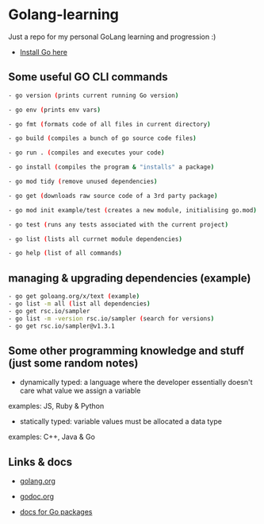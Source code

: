 # Golang-learning

Just a repo for my personal GoLang learning and progression :)

- [Install Go here](https://go.dev/doc/install)

## Some useful GO CLI commands

```sh
- go version (prints current running Go version)

- go env (prints env vars)

- go fmt (formats code of all files in current directory)

- go build (compiles a bunch of go source code files)

- go run . (compiles and executes your code)

- go install (compiles the program & "installs" a package)

- go mod tidy (remove unused dependencies)

- go get (downloads raw source code of a 3rd party package)

- go mod init example/test (creates a new module, initialising go.mod)

- go test (runs any tests associated with the current project)

- go list (lists all currnet module dependencies)

- go help (list of all commands)
```

## managing & upgrading dependencies (example) 

```sh
- go get goloang.org/x/text (example)
- go list -m all (list all dependencies)
- go get rsc.io/sampler
- go list -m -version rsc.io/sampler (search for versions)
- go get rsc.io/sampler@v1.3.1
```


## Some other programming knowledge and stuff (just some random notes)

- dynamically typed: a language where the developer essentially doesn't care what value we assign a variable

examples: JS, Ruby & Python

- statically typed: variable values must be allocated a data type

examples: C++, Java & Go

## Links & docs

- [golang.org](golang.org)

- [godoc.org](godoc.org)

- [docs for Go packages](golang.org/pkg)